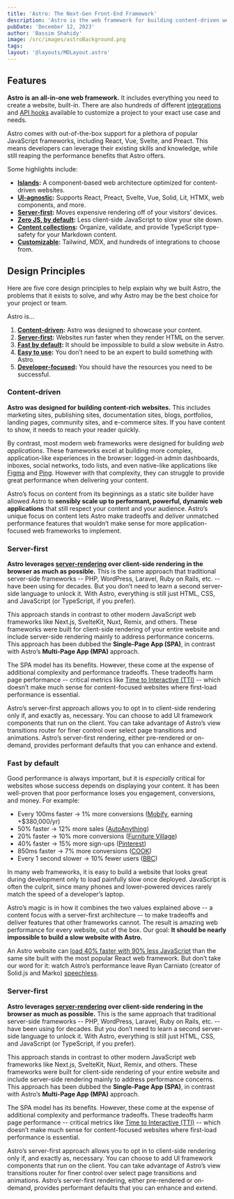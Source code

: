 ```yaml
---
title: 'Astro: The Next-Gen Front-End Framework'
description: 'Astro is the web framework for building content-driven websites like blogs, marketing, and e-commerce. Astro is best-known for pioneering a new frontend architecture to reduce JavaScript overhead and complexity compared to other frameworks. If you need a website that loads fast and has great SEO, then Astro is for you.'
pubDate: 'December 12, 2023'
author: 'Bassim Shahidy'
image: /src/images/astroBackground.png
tags:
layout: '@layouts/MDLayout.astro'
---
```


## Features

**Astro is an all-in-one web framework.** It includes everything you need to create a website, built-in. There are also hundreds of different [integrations][] and [API hooks][] available to customize a project to your exact use case and needs.

[Integrations]: https://astro.build/integrations/
[API hooks]: https://docs.astro.build/en/reference/integrations-reference/

Astro comes with out-of-the-box support for a plethora of popular JavaScript frameworks, including React, Vue, Svelte, and Preact. This means developers can leverage their existing skills and knowledge, while still reaping the performance benefits that Astro offers.

Some highlights include:

- **[Islands][]:** A component-based web architecture optimized for content-driven websites.
- **[UI-agnostic][]:** Supports React, Preact, Svelte, Vue, Solid, Lit, HTMX, web components, and more.
- **[Server-first][]:** Moves expensive rendering off of your visitors’ devices.
- **[Zero JS, by default][]:** Less client-side JavaScript to slow your site down.
- **[Content collections][]:** Organize, validate, and provide TypeScript type-safety for your Markdown content.
- **[Customizable][]:** Tailwind, MDX, and hundreds of integrations to choose from.

[Islands]: https://docs.astro.build/en/concepts/islands/
[UI-agnostic]: https://docs.astro.build/en/core-concepts/framework-components/
[Server-first]: https://docs.astro.build/en/core-concepts/rendering-modes/
[Zero JS, by default]: https://docs.astro.build/en/core-concepts/astro-components/
[Content collections]: https://docs.astro.build/en/guides/content-collections/
[Customizable]: https://docs.astro.build/en/guides/integrations-guide/

## Design Principles

Here are five core design principles to help explain why we built Astro, the problems that it exists to solve, and why Astro may be the best choice for your project or team.

Astro is…

1.  **[Content-driven][]:** Astro was designed to showcase your content.
2.  **[Server-first][]:** Websites run faster when they render HTML on the server.
3.  **[Fast by default][]:** It should be impossible to build a slow website in Astro.
4.  **[Easy to use][]:** You don’t need to be an expert to build something with Astro.
5.  **[Developer-focused][]:** You should have the resources you need to be successful.

[Content-driven]: https://docs.astro.build/en/concepts/why-astro//#content-driven
[Server-first]: https://docs.astro.build/en/concepts/why-astro//#server-first
[Fast by default]: https://docs.astro.build/en/concepts/why-astro//#fast-by-default
[Easy to use]: https://docs.astro.build/en/concepts/why-astro//#easy-to-use
[Developer-focused]: https://docs.astro.build/en/concepts/why-astro//#developer-focused

### Content-driven

**Astro was designed for building content-rich websites.** This includes marketing sites, publishing sites, documentation sites, blogs, portfolios, landing pages, community sites, and e-commerce sites. If you have content to show, it needs to reach your reader quickly.

By contrast, most modern web frameworks were designed for building _web applications_. These frameworks excel at building more complex, application-like experiences in the browser: logged-in admin dashboards, inboxes, social networks, todo lists, and even native-like applications like [Figma][] and [Ping][]. However with that complexity, they can struggle to provide great performance when delivering your content.

[Figma]: https://figma.com/
[Ping]: https://ping.gg/

Astro’s focus on content from its beginnings as a static site builder have allowed Astro to **sensibly scale up to performant, powerful, dynamic web applications** that still respect your content and your audience. Astro’s unique focus on content lets Astro make tradeoffs and deliver unmatched performance features that wouldn’t make sense for more application-focused web frameworks to implement.

### Server-first

[server-rendering]: https://docs.astro.build/en/core-concepts/rendering-modes/
[Time to Interactive (TTI)]: https://web.dev/interactive/

**Astro leverages [server-rendering][] over client-side rendering in the browser as much as possible.** This is the same approach that traditional server-side frameworks -- PHP, WordPress, Laravel, Ruby on Rails, etc. -- have been using for decades. But you don’t need to learn a second server-side language to unlock it. With Astro, everything is still just HTML, CSS, and JavaScript (or TypeScript, if you prefer).

This approach stands in contrast to other modern JavaScript web frameworks like Next.js, SvelteKit, Nuxt, Remix, and others. These frameworks were built for client-side rendering of your entire website and include server-side rendering mainly to address performance concerns. This approach has been dubbed the **Single-Page App (SPA)**, in contrast with Astro’s **Multi-Page App (MPA)** approach.

The SPA model has its benefits. However, these come at the expense of additional complexity and performance tradeoffs. These tradeoffs harm page performance -- critical metrics like [Time to Interactive (TTI)][] -- which doesn’t make much sense for content-focused websites where first-load performance is essential.

Astro’s server-first approach allows you to opt in to client-side rendering only if, and exactly as, necessary. You can choose to add UI framework components that run on the client. You can take advantage of Astro’s view transitions router for finer control over select page transitions and animations. Astro’s server-first rendering, either pre-rendered or on-demand, provides performant defaults that you can enhance and extend.

### Fast by default

Good performance is always important, but it is _especially_ critical for websites whose success depends on displaying your content. It has been well-proven that poor performance loses you engagement, conversions, and money. For example:

- Every 100ms faster → 1% more conversions ([Mobify][], earning +$380,000/yr)
- 50% faster → 12% more sales ([AutoAnything][])
- 20% faster → 10% more conversions ([Furniture Village][])
- 40% faster → 15% more sign-ups ([Pinterest][])
- 850ms faster → 7% more conversions ([COOK][])
- Every 1 second slower → 10% fewer users ([BBC][])

[Mobify]: https://web.dev/why-speed-matters/
[AutoAnything]: https://www.digitalcommerce360.com/2010/08/19/web-accelerator-revs-conversion-and-sales-autoanything/
[Furniture Village]: https://www.thinkwithgoogle.com/intl/en-gb/marketing-strategies/app-and-mobile/furniture-village-and-greenlight-slash-page-load-times-boosting-user-experience/
[Pinterest]: https://medium.com/pinterest-engineering/driving-user-growth-with-performance-improvements-cfc50dafadd7
[COOK]: https://web.dev/why-speed-matters/
[BBC]: https://www.creativebloq.com/features/how-the-bbc-builds-websites-that-scale

In many web frameworks, it is easy to build a website that looks great during development only to load painfully slow once deployed. JavaScript is often the culprit, since many phones and lower-powered devices rarely match the speed of a developer’s laptop.

Astro’s magic is in how it combines the two values explained above -- a content focus with a server-first architecture -- to make tradeoffs and deliver features that other frameworks cannot. The result is amazing web performance for every website, out of the box. Our goal: **It should be nearly impossible to build a slow website with Astro.**

An Astro website can [load 40% faster with 90% less JavaScript][Theo's tweet] than the same site built with the most popular React web framework. But don’t take our word for it: watch Astro’s performance leave Ryan Carniato (creator of Solid.js and Marko) [speechless][].

[Theo's tweet]: https://twitter.com/t3dotgg/status/1437195415439360003
[speechless]: https://youtu.be/2ZEMb_H-LYE?t=8163

### Server-first

**Astro leverages [server-rendering][] over client-side rendering in the browser as much as possible.** This is the same approach that traditional server-side frameworks -- PHP, WordPress, Laravel, Ruby on Rails, etc. -- have been using for decades. But you don’t need to learn a second server-side language to unlock it. With Astro, everything is still just HTML, CSS, and JavaScript (or TypeScript, if you prefer).

This approach stands in contrast to other modern JavaScript web frameworks like Next.js, SvelteKit, Nuxt, Remix, and others. These frameworks were built for client-side rendering of your entire website and include server-side rendering mainly to address performance concerns. This approach has been dubbed the **Single-Page App (SPA)**, in contrast with Astro’s **Multi-Page App (MPA)** approach.

The SPA model has its benefits. However, these come at the expense of additional complexity and performance tradeoffs. These tradeoffs harm page performance -- critical metrics like [Time to Interactive (TTI)][] -- which doesn’t make much sense for content-focused websites where first-load performance is essential.

Astro’s server-first approach allows you to opt in to client-side rendering only if, and exactly as, necessary. You can choose to add UI framework components that run on the client. You can take advantage of Astro’s view transitions router for finer control over select page transitions and animations. Astro’s server-first rendering, either pre-rendered or on-demand, provides performant defaults that you can enhance and extend.
